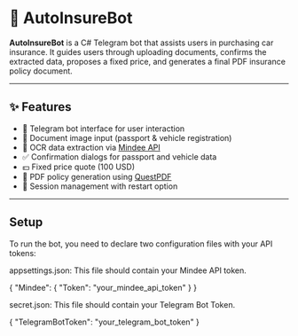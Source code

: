 # 🚗 AutoInsureBot

**AutoInsureBot** is a C# Telegram bot that assists users in purchasing car insurance. It guides users through uploading documents, confirms the extracted data, proposes a fixed price, and generates a final PDF insurance policy document.

---

## ✨ Features

- 🤖 Telegram bot interface for user interaction
- 📸 Document image input (passport & vehicle registration)
- 🧠 OCR data extraction via [Mindee API](https://www.mindee.com/)
- ✅ Confirmation dialogs for passport and vehicle data
- 💵 Fixed price quote (100 USD)
- 📄 PDF policy generation using [QuestPDF](https://www.questpdf.com/)
- 🔁 Session management with restart option

---


## Setup
To run the bot, you need to declare two configuration files with your API tokens:

appsettings.json: This file should contain your Mindee API token.

{
  "Mindee": {
    "Token": "your_mindee_api_token"
  }
}

secret.json: This file should contain your Telegram Bot Token.

{
  "TelegramBotToken": "your_telegram_bot_token"
}
